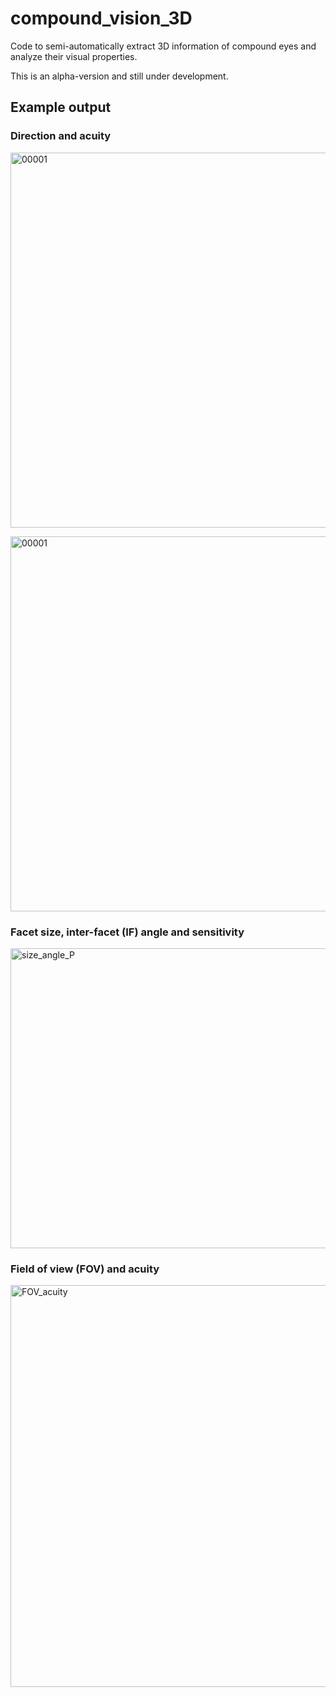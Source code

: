 # compound_vision_3D
Code to semi-automatically extract 3D information of compound eyes and analyze their visual properties.

This is an alpha-version and still under development.

## Example output
### Direction and acuity
<a data-flickr-embed="true" href="https://www.flickr.com/photos/187690207@N07/52077599240/in/dateposted-public/" title="00001"><img src="https://live.staticflickr.com/65535/52077599240_65f375dbbb_o.gif" width="800" height="600" alt="00001"></a><script async src="//embedr.flickr.com/assets/client-code.js" charset="utf-8"></script>

<a data-flickr-embed="true" href="https://www.flickr.com/photos/187690207@N07/52077599240/in/dateposted-public/" title="00006"><img src="https://live.staticflickr.com/65535/52077599240_65f375dbbb_o.gif" width="800" height="600" alt="00001"></a><script async src="//embedr.flickr.com/assets/client-code.js" charset="utf-8"></script>

### Facet size, inter-facet (IF) angle and sensitivity
<a data-flickr-embed="true" href="https://www.flickr.com/photos/187690207@N07/52077614450/in/dateposted-public/" title="size_angle_P"><img src="https://live.staticflickr.com/65535/52077614450_71d1ecd3bc_o.png" width="576" height="480" alt="size_angle_P"></a><script async src="//embedr.flickr.com/assets/client-code.js" charset="utf-8"></script>

### Field of view (FOV) and acuity
<a data-flickr-embed="true" href="https://www.flickr.com/photos/187690207@N07/52076088442/in/dateposted-public/" title="FOV_acuity"><img src="https://live.staticflickr.com/65535/52076088442_1bff87d231_o.png" width="1152" height="643" alt="FOV_acuity"></a><script async src="//embedr.flickr.com/assets/client-code.js" charset="utf-8"></script>
